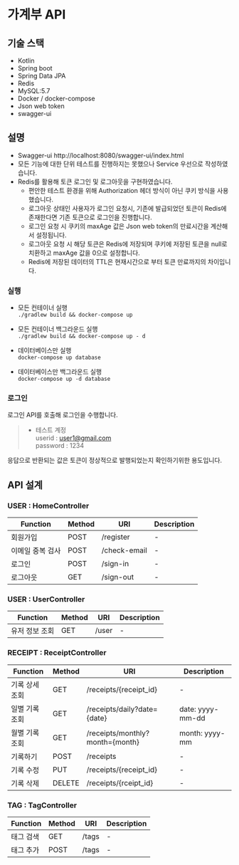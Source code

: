 # 가계부 API


## 기술 스택
- Kotlin
- Spring boot
- Spring Data JPA
- Redis
- MySQL:5.7
- Docker / docker-compose
- Json web token
- swagger-ui
## 설명
- Swagger-ui http://localhost:8080/swagger-ui/index.html 
- 모든 기능에 대한 단위 테스트를 진행하지는 못했으나 Service 우선으로 작성하였습니다.
- Redis를 활용해 토큰 로그인 및 로그아웃을 구현하였습니다.
  - 편안한 테스트 환경을 위해 Authorization 헤더 방식이 아닌 쿠키 방식을 사용했습니다.
  - 로그아웃 상태인 사용자가 로그인 요청시, 기존에 발급되었던 토큰이 Redis에 존재한다면 기존 토큰으로 로그인을 진행합니다.
  - 로그인 요청 시 쿠키의 maxAge 값은 Json web token의 만료시간을 계산해서 설정됩니다.
  - 로그아웃 요청 시 해당 토큰은 Redis에 저장되며 쿠키에 저장된 토큰을 null로 치환하고 maxAge 값을 0으로 설정합니다.
  - Redis에 저장된 데이터의 TTL은 현재시간으로 부터 토큰 만료까지의 차이입니다.

### 실행
- 모든 컨테이너 실행  
`./gradlew build && docker-compose up`    
- 모든 컨테이너 백그라운드 실행  
`./gradlew build && docker-compose up - d`

- 데이터베이스만 실행  
`docker-compose up database`  
- 데이터베이스만 백그라운드 실행  
`docker-compose up -d database`

### 로그인
로그인 API를 호출해 로그인을 수행합니다.  
> * 테스트 계정  
> userid : user1@gmail.com  
> password : 1234  

응답으로 반환되는 값은 토큰이 정상적으로 발행되었는지 확인하기위한 용도입니다.

## API 설계
### USER :  HomeController
| Function | Method |URI | Description |
| -------- | --- |--- | ----------- |
| 회원가입 | POST | /register | - |
| 이메일 중복 검사 | POST | /check-email | - |
| 로그인 | POST | /sign-in | - |
| 로그아웃 | GET | /sign-out | - |

### USER : UserController
| Function | Method |URI | Description |
| -------- | --- |--- | ----------- |
| 유저 정보 조회 | GET | /user | - |

### RECEIPT : ReceiptController
| Function | Method |URI | Description |
| -------- | --- |--- | ----------- |
| 기록 상세 조회| GET | /receipts/{receipt_id} | - |
| 일별 기록 조회 | GET | /receipts/daily?date={date} | date: yyyy-mm-dd|
| 월별 기록 조회 | GET | /receipts/monthly?month={month} | month: yyyy-mm |
| 기록하기 | POST | /receipts |-|
| 기록 수정 | PUT | /receipts/{receipt_id} |-|
| 기록 삭제 | DELETE | /receipts/{rceipt_id} |-|

### TAG : TagController
| Function | Method |URI | Description |
| -------- | --- |--- | ----------- |
| 태그 검색 | GET | /tags | - |
| 태그 추가 | POST | /tags | - |
